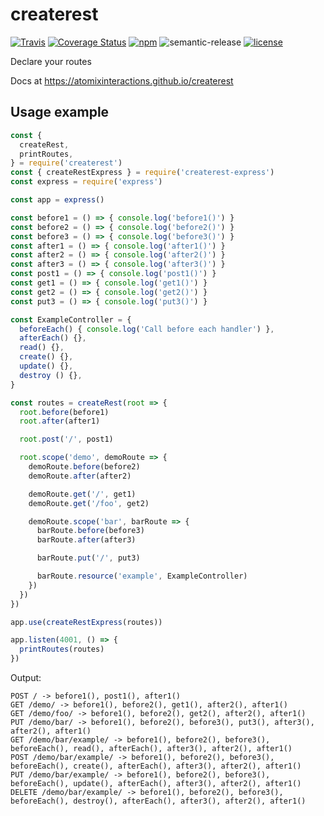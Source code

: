 # createrest

[![Travis](https://img.shields.io/travis/atomixinteractions/createrest.svg)](https://travis-ci.org/atomixinteractions/createrest)
[![Coverage Status](https://coveralls.io/repos/github/atomixinteractions/createrest/badge.svg?branch=master)](https://coveralls.io/github/atomixinteractions/createrest?branch=master)
[![npm](https://img.shields.io/npm/v/createrest.svg)](https://npmjs.com/createrest)
![semantic-release](https://img.shields.io/badge/%20%20%F0%9F%93%A6%F0%9F%9A%80-semantic--release-e10079.svg)
[![license](https://img.shields.io/github/license/atomixinteractions/createrest.svg)](https://github.com/atomixinteractions/createrest)


Declare your routes

Docs at https://atomixinteractions.github.io/createrest



## Usage example

```js
const {
  createRest,
  printRoutes,
} = require('createrest')
const { createRestExpress } = require('createrest-express')
const express = require('express')

const app = express()

const before1 = () => { console.log('before1()') }
const before2 = () => { console.log('before2()') }
const before3 = () => { console.log('before3()') }
const after1 = () => { console.log('after1()') }
const after2 = () => { console.log('after2()') }
const after3 = () => { console.log('after3()') }
const post1 = () => { console.log('post1()') }
const get1 = () => { console.log('get1()') }
const get2 = () => { console.log('get2()') }
const put3 = () => { console.log('put3()') }

const ExampleController = {
  beforeEach() { console.log('Call before each handler') },
  afterEach() {},
  read() {},
  create() {},
  update() {},
  destroy () {},
}

const routes = createRest(root => {
  root.before(before1)
  root.after(after1)

  root.post('/', post1)

  root.scope('demo', demoRoute => {
    demoRoute.before(before2)
    demoRoute.after(after2)

    demoRoute.get('/', get1)
    demoRoute.get('/foo', get2)

    demoRoute.scope('bar', barRoute => {
      barRoute.before(before3)
      barRoute.after(after3)

      barRoute.put('/', put3)

      barRoute.resource('example', ExampleController)
    })
  })
})

app.use(createRestExpress(routes))

app.listen(4001, () => {
  printRoutes(routes)
})

```


Output:

```
POST / -> before1(), post1(), after1()
GET /demo/ -> before1(), before2(), get1(), after2(), after1()
GET /demo/foo/ -> before1(), before2(), get2(), after2(), after1()
PUT /demo/bar/ -> before1(), before2(), before3(), put3(), after3(), after2(), after1()
GET /demo/bar/example/ -> before1(), before2(), before3(), beforeEach(), read(), afterEach(), after3(), after2(), after1()
POST /demo/bar/example/ -> before1(), before2(), before3(), beforeEach(), create(), afterEach(), after3(), after2(), after1()
PUT /demo/bar/example/ -> before1(), before2(), before3(), beforeEach(), update(), afterEach(), after3(), after2(), after1()
DELETE /demo/bar/example/ -> before1(), before2(), before3(), beforeEach(), destroy(), afterEach(), after3(), after2(), after1()
```
